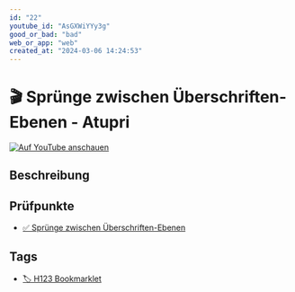 ```yaml
---
id: "22"
youtube_id: "AsGXWiYYy3g"
good_or_bad: "bad"
web_or_app: "web"
created_at: "2024-03-06 14:24:53"
---
```


# 🎬 Sprünge zwischen Überschriften-Ebenen - Atupri

[![Auf YouTube anschauen](https://img.youtube.com/vi/AsGXWiYYy3g/sddefault.jpg)](https://youtu.be/AsGXWiYYy3g)

## Beschreibung



## Prüfpunkte

- [✅ Sprünge zwischen Überschriften-Ebenen](/wcag/1.3.1a-ueberschriften-struktur/spruenge-zwischen-ueberschriften-ebenen)

## Tags

- [🏷️ H123 Bookmarklet](/tags/h123-bookmarklet)